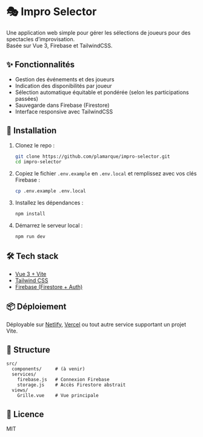 # 🎭 Impro Selector

Une application web simple pour gérer les sélections de joueurs pour des spectacles d’improvisation.  
Basée sur Vue 3, Firebase et TailwindCSS.

## ✨ Fonctionnalités

- Gestion des événements et des joueurs
- Indication des disponibilités par joueur
- Sélection automatique équitable et pondérée (selon les participations passées)
- Sauvegarde dans Firebase (Firestore)
- Interface responsive avec TailwindCSS

## 🚀 Installation

1. Clonez le repo :
   ```bash
   git clone https://github.com/plamarque/impro-selector.git
   cd impro-selector
   ```

2. Copiez le fichier `.env.example` en `.env.local` et remplissez avec vos clés Firebase :
   ```bash
   cp .env.example .env.local
   ```

3. Installez les dépendances :
   ```bash
   npm install
   ```

4. Démarrez le serveur local :
   ```bash
   npm run dev
   ```

## 🛠️ Tech stack

- [Vue 3 + Vite](https://vitejs.dev)
- [Tailwind CSS](https://tailwindcss.com)
- [Firebase (Firestore + Auth)](https://firebase.google.com)

## 📦 Déploiement

Déployable sur [Netlify](https://netlify.com), [Vercel](https://vercel.com) ou tout autre service supportant un projet Vite.

## 📁 Structure

```
src/
  components/     # (à venir)
  services/
    firebase.js   # Connexion Firebase
    storage.js    # Accès Firestore abstrait
  views/
    Grille.vue    # Vue principale
```

## 📄 Licence

MIT

